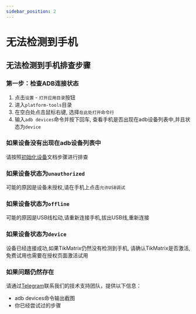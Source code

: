 ```yaml
---
sidebar_position: 2
---
```


# 无法检测到手机

## 无法检测到手机排查步骤

### 第一步：检查ADB连接状态

1. 点击`设置` - `打开应用目录`按钮
2. 进入`platform-tools`目录
3. 在空白处点击鼠标右键, 选择`在此处打开命令行`
4. 输入`adb devices`命令并按下回车, 查看手机是否出现在adb设备列表中,并且状态为`device`

### 如果设备没有出现在adb设备列表中

请按照[初始化设备](../tutorial-basics/2.init-device.md)文档步骤进行排查

### 如果设备状态为`unauthorized`

可能的原因是设备未授权,请在手机上点击`允许USB调试`

### 如果设备状态为`offline`

可能的原因是USB线松动,请重新连接手机,拔出USB线,重新连接

### 如果设备状态为`device`

设备已经连接成功,如果TikMatrix仍然没有检测到手机, 请确认TikMatrix是否激活, 免费试用也需要在授权页面激活试用

### 如果问题仍然存在

请通过[Telegram](https://t.me/tikmatrix_agent_bot)联系我们的技术支持团队，提供以下信息：

- adb devices命令输出截图
- 你已经尝试过的步骤
